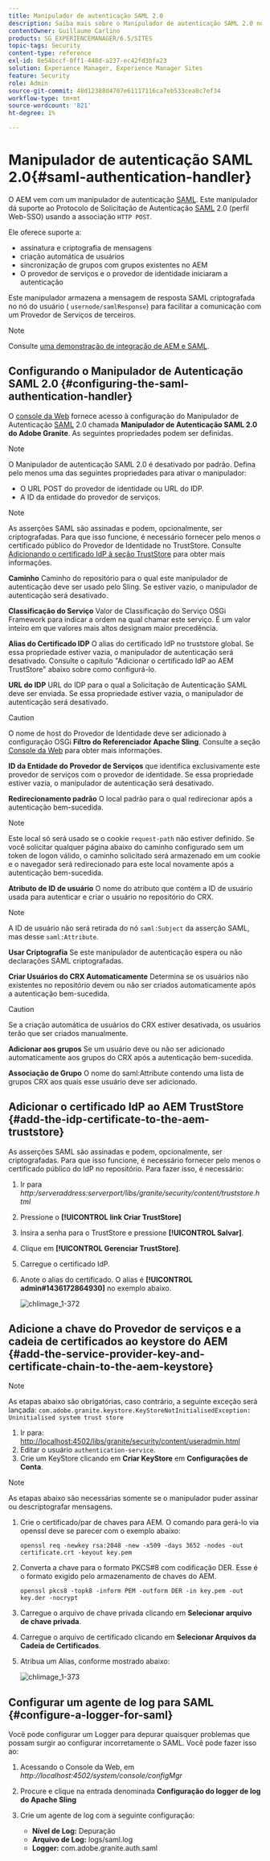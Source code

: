 ```yaml
---
title: Manipulador de autenticação SAML 2.0
description: Saiba mais sobre o Manipulador de autenticação SAML 2.0 no AEM.
contentOwner: Guillaume Carlino
products: SG_EXPERIENCEMANAGER/6.5/SITES
topic-tags: Security
content-type: reference
exl-id: 8e54bccf-0ff1-448d-a237-ec42fd3bfa23
solution: Experience Manager, Experience Manager Sites
feature: Security
role: Admin
source-git-commit: 48d12388d4707e61117116ca7eb533cea8c7ef34
workflow-type: tm+mt
source-wordcount: '821'
ht-degree: 1%

---
```


# Manipulador de autenticação SAML 2.0{#saml-authentication-handler}

O AEM vem com um manipulador de autenticação [SAML](https://saml.xml.org/saml-specifications). Este manipulador dá suporte ao Protocolo de Solicitação de Autenticação [SAML](https://saml.xml.org/saml-specifications) 2.0 (perfil Web-SSO) usando a associação `HTTP POST`.

Ele oferece suporte a:

* assinatura e criptografia de mensagens
* criação automática de usuários
* sincronização de grupos com grupos existentes no AEM
* O provedor de serviços e o provedor de identidade iniciaram a autenticação

Este manipulador armazena a mensagem de resposta SAML criptografada no nó do usuário ( `usernode/samlResponse`) para facilitar a comunicação com um Provedor de Serviços de terceiros.

>[!NOTE]
>
>Consulte [uma demonstração de integração de AEM e SAML](https://experienceleague.adobe.com/docs/experience-cloud-kcs/kbarticles/KA-17481.html).

## Configurando o Manipulador de Autenticação SAML 2.0 {#configuring-the-saml-authentication-handler}

O [console da Web](/help/sites-deploying/configuring-osgi.md) fornece acesso à configuração do Manipulador de Autenticação [SAML](https://saml.xml.org/saml-specifications) 2.0 chamada **Manipulador de Autenticação SAML 2.0 do Adobe Granite**. As seguintes propriedades podem ser definidas.

>[!NOTE]
>
>O Manipulador de autenticação SAML 2.0 é desativado por padrão. Defina pelo menos uma das seguintes propriedades para ativar o manipulador:
>
>* O URL POST do provedor de identidade ou URL do IDP.
>* A ID da entidade do provedor de serviços.
>

>[!NOTE]
>
>As asserções SAML são assinadas e podem, opcionalmente, ser criptografadas. Para que isso funcione, é necessário fornecer pelo menos o certificado público do Provedor de Identidade no TrustStore. Consulte [Adicionando o certificado IdP à seção TrustStore](/help/sites-administering/saml-2-0-authenticationhandler.md#add-the-idp-certificate-to-the-aem-truststore) para obter mais informações.

**Caminho** Caminho do repositório para o qual este manipulador de autenticação deve ser usado pelo Sling. Se estiver vazio, o manipulador de autenticação será desativado.

**Classificação do Serviço** Valor de Classificação do Serviço OSGi Framework para indicar a ordem na qual chamar este serviço. É um valor inteiro em que valores mais altos designam maior precedência.

**Alias do Certificado IDP** O alias do certificado IdP no truststore global. Se essa propriedade estiver vazia, o manipulador de autenticação será desativado. Consulte o capítulo &quot;Adicionar o certificado IdP ao AEM TrustStore&quot; abaixo sobre como configurá-lo.

**URL do IDP** URL do IDP para o qual a Solicitação de Autenticação SAML deve ser enviada. Se essa propriedade estiver vazia, o manipulador de autenticação será desativado.

>[!CAUTION]
>
>O nome de host do Provedor de Identidade deve ser adicionado à configuração OSGi **Filtro do Referenciador Apache Sling**. Consulte a seção [Console da Web](/help/sites-deploying/configuring-osgi.md) para obter mais informações.

**ID da Entidade do Provedor de Serviços** que identifica exclusivamente este provedor de serviços com o provedor de identidade. Se essa propriedade estiver vazia, o manipulador de autenticação será desativado.

**Redirecionamento padrão** O local padrão para o qual redirecionar após a autenticação bem-sucedida.

>[!NOTE]
>
>Este local só será usado se o cookie `request-path` não estiver definido. Se você solicitar qualquer página abaixo do caminho configurado sem um token de logon válido, o caminho solicitado será armazenado em um cookie
>e o navegador será redirecionado para este local novamente após a autenticação bem-sucedida.

**Atributo de ID de usuário** O nome do atributo que contém a ID de usuário usada para autenticar e criar o usuário no repositório do CRX.

>[!NOTE]
>
>A ID de usuário não será retirada do nó `saml:Subject` da asserção SAML, mas desse `saml:Attribute`.

**Usar Criptografia** Se este manipulador de autenticação espera ou não declarações SAML criptografadas.

**Criar Usuários do CRX Automaticamente** Determina se os usuários não existentes no repositório devem ou não ser criados automaticamente após a autenticação bem-sucedida.

>[!CAUTION]
>
>Se a criação automática de usuários do CRX estiver desativada, os usuários terão que ser criados manualmente.

**Adicionar aos grupos** Se um usuário deve ou não ser adicionado automaticamente aos grupos do CRX após a autenticação bem-sucedida.

**Associação de Grupo** O nome do saml:Attribute contendo uma lista de grupos CRX aos quais esse usuário deve ser adicionado.

## Adicionar o certificado IdP ao AEM TrustStore {#add-the-idp-certificate-to-the-aem-truststore}

As asserções SAML são assinadas e podem, opcionalmente, ser criptografadas. Para que isso funcione, é necessário fornecer pelo menos o certificado público do IdP no repositório. Para fazer isso, é necessário:

1. Ir para *http:/serveraddress:serverport/libs/granite/security/content/truststore.html*
1. Pressione o **[!UICONTROL link Criar TrustStore]**
1. Insira a senha para o TrustStore e pressione **[!UICONTROL Salvar]**.
1. Clique em **[!UICONTROL Gerenciar TrustStore]**.
1. Carregue o certificado IdP.
1. Anote o alias do certificado. O alias é **[!UICONTROL admin#1436172864930]** no exemplo abaixo.

   ![chlimage_1-372](assets/chlimage_1-372.png)

## Adicione a chave do Provedor de serviços e a cadeia de certificados ao keystore do AEM {#add-the-service-provider-key-and-certificate-chain-to-the-aem-keystore}

>[!NOTE]
>
>As etapas abaixo são obrigatórias, caso contrário, a seguinte exceção será lançada: `com.adobe.granite.keystore.KeyStoreNotInitialisedException: Uninitialised system trust store`

1. Ir para: [http://localhost:4502/libs/granite/security/content/useradmin.html](http://localhost:4502/libs/granite/security/content/useradmin.html)
1. Editar o usuário `authentication-service`.
1. Crie um KeyStore clicando em **Criar KeyStore** em **Configurações de Conta**.

>[!NOTE]
>
>As etapas abaixo são necessárias somente se o manipulador puder assinar ou descriptografar mensagens.

1. Crie o certificado/par de chaves para AEM. O comando para gerá-lo via openssl deve se parecer com o exemplo abaixo:

   `openssl req -newkey rsa:2048 -new -x509 -days 3652 -nodes -out certificate.crt -keyout key.pem`

1. Converta a chave para o formato PKCS#8 com codificação DER. Esse é o formato exigido pelo armazenamento de chaves do AEM.

   `openssl pkcs8 -topk8 -inform PEM -outform DER -in key.pem -out key.der -nocrypt`

1. Carregue o arquivo de chave privada clicando em **Selecionar arquivo de chave privada**.
1. Carregue o arquivo de certificado clicando em **Selecionar Arquivos da Cadeia de Certificados**.
1. Atribua um Alias, conforme mostrado abaixo:

   ![chlimage_1-373](assets/chlimage_1-373.png)

## Configurar um agente de log para SAML {#configure-a-logger-for-saml}

Você pode configurar um Logger para depurar quaisquer problemas que possam surgir ao configurar incorretamente o SAML. Você pode fazer isso ao:

1. Acessando o Console da Web, em *http://localhost:4502/system/console/configMgr*
1. Procure e clique na entrada denominada **Configuração do logger de log do Apache Sling**
1. Crie um agente de log com a seguinte configuração:

   * **Nível de Log:** Depuração
   * **Arquivo de Log:** logs/saml.log
   * **Logger:** com.adobe.granite.auth.saml
